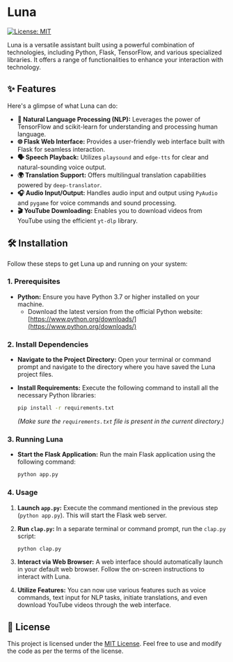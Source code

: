 # Luna

[![License: MIT](https://img.shields.io/badge/License-MIT-yellow.svg)](https://opensource.org/licenses/MIT)

Luna is a versatile assistant built using a powerful combination of technologies, including Python, Flask, TensorFlow, and various specialized libraries. It offers a range of functionalities to enhance your interaction with technology.

## ✨ Features

Here's a glimpse of what Luna can do:

* **🧠 Natural Language Processing (NLP):** Leverages the power of TensorFlow and scikit-learn for understanding and processing human language.
* **🌐 Flask Web Interface:** Provides a user-friendly web interface built with Flask for seamless interaction.
* **🗣️ Speech Playback:** Utilizes `playsound` and `edge-tts` for clear and natural-sounding voice output.
* **🌍 Translation Support:** Offers multilingual translation capabilities powered by `deep-translator`.
* **🎧 Audio Input/Output:** Handles audio input and output using `PyAudio` and `pygame` for voice commands and sound processing.
* **🎬 YouTube Downloading:** Enables you to download videos from YouTube using the efficient `yt-dlp` library.

## 🛠️ Installation

Follow these steps to get Luna up and running on your system:

### 1. Prerequisites

* **Python:** Ensure you have Python 3.7 or higher installed on your machine.
    * Download the latest version from the official Python website: [https://www.python.org/downloads/](https://www.python.org/downloads/)

### 2. Install Dependencies

* **Navigate to the Project Directory:** Open your terminal or command prompt and navigate to the directory where you have saved the Luna project files.
* **Install Requirements:** Execute the following command to install all the necessary Python libraries:

    ```bash
    pip install -r requirements.txt
    ```

    *(Make sure the `requirements.txt` file is present in the current directory.)*

### 3. Running Luna

* **Start the Flask Application:** Run the main Flask application using the following command:

    ```bash
    python app.py
    ```

### 4. Usage

1.  **Launch `app.py`:** Execute the command mentioned in the previous step (`python app.py`). This will start the Flask web server.
2.  **Run `clap.py`:** In a separate terminal or command prompt, run the `clap.py` script:

    ```bash
    python clap.py
    ```

3.  **Interact via Web Browser:** A web interface should automatically launch in your default web browser. Follow the on-screen instructions to interact with Luna.
4.  **Utilize Features:** You can now use various features such as voice commands, text input for NLP tasks, initiate translations, and even download YouTube videos through the web interface.

## 📄 License

This project is licensed under the [MIT License](https://opensource.org/licenses/MIT). Feel free to use and modify the code as per the terms of the license.
